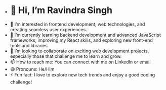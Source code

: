 - <h1>👋 Hi, I’m Ravindra Singh </h1>
- 👀 I’m interested in frontend development, web technologies, and creating seamless user experiences.
- 🌱 I’m currently learning backend development and advanced JavaScript frameworks, improving my React skills, and exploring new front-end tools and libraries.
- 💞️ I’m looking to collaborate on exciting web development projects, especially those that challenge me to learn and grow.
- 📫 How to reach me: You can connect with me on LinkedIn or email
- 😄 Pronouns: He/Him
- ⚡ Fun fact: I love to explore new tech trends and enjoy a good coding challenge!

<!---
Ravindrasingh7773/Ravindrasingh7773 is a ✨ special ✨ repository because its `README.md` (this file) appears on your GitHub profile.
You can click the Preview link to take a look at your changes.
--->
